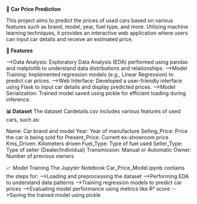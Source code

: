 **🚗 Car Price Prediction**

This project aims to predict the prices of used cars based on various features such as brand, model, year, fuel type, and more. 
Utilizing machine learning techniques, it provides an interactive web application where users can input car details and receive an estimated price.

**🧠 Features** 

-->Data Analysis: Exploratory Data Analysis (EDA) performed using pandas and matplotlib to understand data distributions and relationships.
-->Model Training: Implemented regression models (e.g., Linear Regression) to predict car prices.
-->Web Interface: Developed a user-friendly interface using Flask to input car details and display predicted prices.
-->Model Serialization: Trained model saved using pickle for efficient loading during inference.

**📊 Dataset**
The dataset Cardetails.csv includes various features of used cars, such as:

Name: Car brand and model
Year: Year of manufacture
Selling_Price: Price the car is being sold for
Present_Price: Current ex-showroom price
Kms_Driven: Kilometers driven
Fuel_Type: Type of fuel used
Seller_Type: Type of seller (Dealer/Individual)
Transmission: Manual or Automatic
Owner: Number of previous owners

📈 Model Training
The Jupyter Notebook Car_Price_Model.ipynb contains the steps for:
-->Loading and preprocessing the dataset
-->Performing EDA to understand data patterns
-->Training regression models to predict car prices
-->Evaluating model performance using metrics like R² score
-->Saving the trained model using pickle
